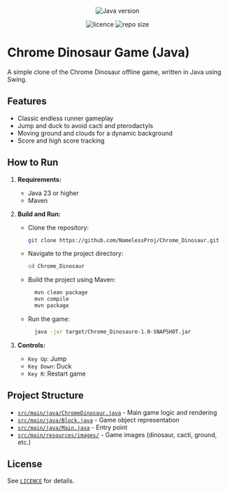 <p align="center">
<img src="https://img.shields.io/badge/Java-^23.0.2-orange" alt="Java version"/>
</p>

<p align="center">
<img src="https://img.shields.io/github/license/NamelessProj/Chrome_Dinosaur" alt="licence"/>
<img src="https://img.shields.io/github/repo-size/NamelessProj/Chrome_Dinosaur" alt="repo size"/>
</p>

# Chrome Dinosaur Game (Java)
A simple clone of the Chrome Dinosaur offline game, written in Java using Swing.

## Features
- Classic endless runner gameplay
- Jump and duck to avoid cacti and pterodactyls
- Moving ground and clouds for a dynamic background
- Score and high score tracking

## How to Run
1. **Requirements:**
    - Java 23 or higher
    - Maven

2. **Build and Run:**
    - Clone the repository:
      ```bash
      git clone https://github.com/NamelessProj/Chrome_Dinosaur.git
      ```
    - Navigate to the project directory:
      ```bash
      cd Chrome_Dinosaur
      ```
    - Build the project using Maven:
      ```bash
        mvn clean package
        mvn compile
        mvn package
      ```
    - Run the game: 
      ```bash
        java -jar target/Chrome_Dinosaure-1.0-SNAPSHOT.jar
      ```
3. **Controls:**
    - `Key Up`: Jump
    - `Key Down`: Duck
    - `Key R`: Restart game

## Project Structure
- [`src/main/java/ChromeDinosaur.java`](./src/main/java/ChromeDinosaur.java) - Main game logic and rendering
- [`src/main/java/Block.java`](./src/main/java/Block.java) - Game object representation
- [`src/main/java/Main.java`](./src/main/java/Main.java) - Entry point
- [`src/main/resources/images/`](./src/main/resources/images) - Game images (dinosaur, cacti, ground, etc.)

## License
See [`LICENCE`](./LICENCE) for details.